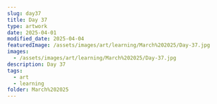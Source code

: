 ```yaml
---
slug: day37
title: Day 37
type: artwork
date: 2025-04-01
modified_date: 2025-04-04
featuredImage: /assets/images/art/learning/March%202025/Day-37.jpg
images:
  - /assets/images/art/learning/March%202025/Day-37.jpg
description: Day 37
tags:
  - art
  - learning
folder: March%202025
---
```

